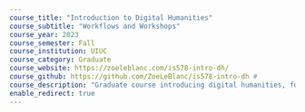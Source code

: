 ```yaml
---
course_title: "Introduction to Digital Humanities"
course_subtitle: "Workflows and Workshops"
course_year: 2023
course_semester: Fall
course_institution: UIUC
course_category: Graduate
course_website: https://zoeleblanc.com/is578-intro-dh/
course_github: https://github.com/ZoeLeBlanc/is578-intro-dh #
course_description: "Graduate course introducing digital humanities, focused on developing critical research practices and using digital tools."
enable_redirect: true
---
```



